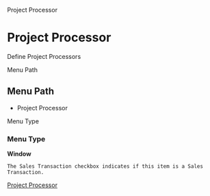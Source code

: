 
Project Processor
# Project Processor


Define Project Processors

Menu Path
## Menu Path



- Project Processor

Menu Type
### Menu Type

**Window**

```
The Sales Transaction checkbox indicates if this item is a Sales Transaction.
```

[Project Processor](../../functional-guide/window/window-project-processor.md)